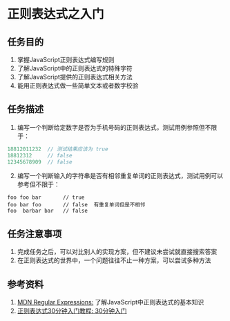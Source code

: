 
# 正则表达式之入门
## 任务目的
1. 掌握JavaScript正则表达式编写规则
2. 了解JavaScript中的正则表达式的特殊字符
3. 了解JavaScript提供的正则表达式相关方法
4. 能用正则表达式做一些简单文本或者数字校验
## 任务描述
1. 编写一个判断给定数字是否为手机号码的正则表达式，测试用例参照但不限于：

``` objectivec
18812011232  // 测试结果应该为 true
18812312     // false
12345678909  // false
```

2. 编写一个判断输入的字符串是否有相邻重复单词的正则表达式，测试用例可以参考但不限于：

``` nginx
foo foo bar       // true
foo bar foo       // false  有重复单词但是不相邻
foo  barbar bar   // false
```

## 任务注意事项
1. 完成任务之后，可以对比别人的实现方案，但不建议未尝试就直接搜索答案
2. 在正则表达式的世界中，一个问题往往不止一种方案，可以尝试多种方法
## 参考资料
1. [MDN Regular Expressions:][1] 了解JavaScript中正则表达式的基本知识
2. [正则表达式30分钟入门教程: 30分钟入门][2]


  [1]: https://developer.mozilla.org/en-US/docs/Web/JavaScript/Guide/Regular_Expressions
  [2]: http://deerchao.net/tutorials/regex/regex-1.htm